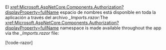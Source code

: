 <span data-ttu-id="8ac11-101">El <xref:Microsoft.AspNetCore.Components.Authorization?displayProperty=fullName> espacio de nombres está disponible en toda la aplicación a través del archivo *_Imports.razor:*</span><span class="sxs-lookup"><span data-stu-id="8ac11-101">The <xref:Microsoft.AspNetCore.Components.Authorization?displayProperty=fullName> namespace is made available throughout the app via the *_Imports.razor* file:</span></span>

[!code-razor[](imports-standalone.razor?highlight=3)]
